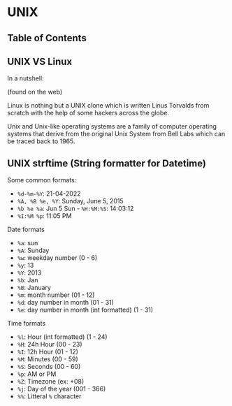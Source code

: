 # UNIX

## Table of Contents

## UNIX VS Linux

In a nutshell:

(found on the web)

Linux is nothing but a UNIX clone which is written Linus Torvalds from scratch with the help of some hackers across the globe.

Unix and Unix-like operating systems are a family of computer operating systems that derive from the original Unix System from Bell Labs which can be traced back to 1965. 

## UNIX strftime (String formatter for Datetime)

Some common formats:

- `%d-%m-%Y`: 21-04-2022
- `%A, %B %e, %Y`: Sunday, June 5, 2015
- `%b %e %a`: Jun 5 Sun
- `%H:%M:%S`: 14:03:12
- `%I:%M %p`: 11:05 PM

Date formats

- `%a`: sun
- `%A`: Sunday
- `%w`: weekday number (0 - 6)
- `%y`: 13
- `%Y`: 2013
- `%b`: Jan
- `%B`: January
- `%m`: month number (01 - 12)
- `%d`: day number in month (01 - 31)
- `%e`: day number in month (int formatted) (1 - 31)

Time formats

- `%l`: Hour (int formatted) (1 - 24)
- `%H`: 24h Hour (00 - 23)
- `%I`: 12h Hour (01 - 12)
- `%M`: Minutes (00 - 59)
- `%S`: Seconds (00 - 60)
- `%p`: AM or PM
- `%Z`: Timezone (ex: +08)
- `%j`: Day of the year (001 - 366)
- `%%`: Litteral `%` character